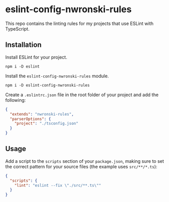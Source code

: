 # eslint-config-nwronski-rules

This repo contains the linting rules for my projects that use ESLint
with TypeScript.

## Installation

Install ESLint for your project.

```shell
npm i -D eslint
```

Install the `eslint-config-nwronski-rules` module.

```shell
npm i -D eslint-config-nwronski-rules
```

Create a `.eslintrc.json` file in the root folder of your project and add
the following:

```json
{
  "extends": "nwronski-rules",
  "parserOptions": {
    "project": "./tsconfig.json"
  }
}
```

## Usage

Add a script to the `scripts` section of your `package.json`, making sure to
set the correct pattern for your source files (the example uses `src/**/*.ts`):

```json
{
  "scripts": {
    "lint": "eslint --fix \"./src/**.ts\""
  }
}
```

